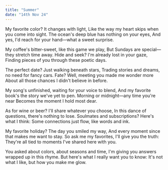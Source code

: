 ```yaml
---
title: "Summer"
date: "14th Nov 24"
---
```


My favorite color? It changes with light,
Like the way my heart skips when you come into sight.
The ocean's deep blue has nothing on your eyes,
And yes, I'd reach for your hand—what a sweet surprise.

My coffee's bitter-sweet, like this game we play,
But Sundays are special—they stretch time away.
Hide and seek? I'm already lost in your gaze,
Finding pieces of you through these poetic days.

The perfect date? Just walking beneath stars,
Trading stories and dreams, no need for fancy cars.
Fate? Well, meeting you made me wonder more
About all those chances I didn't believe in before.

My song's unfinished, waiting for your voice to blend,
And my favorite book's the story we've yet to pen.
Morning or midnight—any time you're near
Becomes the moment I hold most dear.

As for wine or beer? I'll share whatever you choose,
In this dance of questions, there's nothing to lose.
Soulmates and subscriptions? Here's what I think:
Some connections just flow, like words and ink.

My favorite holiday? The day you smiled my way,
And every moment since that makes me want to stay.
So ask me my favorites, I'll give you the truth:
They're all tied to moments I've shared here with you.

You asked about colors, about seasons and time,
I'm giving you answers wrapped up in this rhyme.
But here's what I really want you to know:
It's not what I like, but how you make me glow.